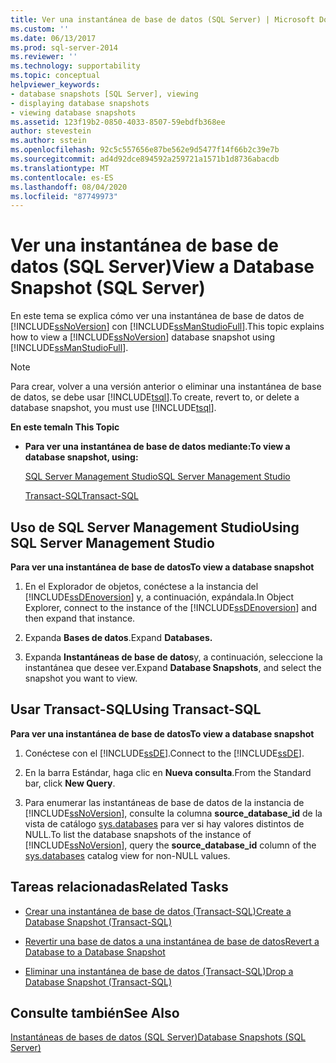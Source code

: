 ```yaml
---
title: Ver una instantánea de base de datos (SQL Server) | Microsoft Docs
ms.custom: ''
ms.date: 06/13/2017
ms.prod: sql-server-2014
ms.reviewer: ''
ms.technology: supportability
ms.topic: conceptual
helpviewer_keywords:
- database snapshots [SQL Server], viewing
- displaying database snapshots
- viewing database snapshots
ms.assetid: 123f19b2-0850-4033-8507-59ebdfb368ee
author: stevestein
ms.author: sstein
ms.openlocfilehash: 92c5c557656e87be562e9d5477f14f66b2c39e7b
ms.sourcegitcommit: ad4d92dce894592a259721a1571b1d8736abacdb
ms.translationtype: MT
ms.contentlocale: es-ES
ms.lasthandoff: 08/04/2020
ms.locfileid: "87749973"
---
```

# <a name="view-a-database-snapshot-sql-server"></a><span data-ttu-id="d236d-102">Ver una instantánea de base de datos (SQL Server)</span><span class="sxs-lookup"><span data-stu-id="d236d-102">View a Database Snapshot (SQL Server)</span></span>
  <span data-ttu-id="d236d-103">En este tema se explica cómo ver una instantánea de base de datos de [!INCLUDE[ssNoVersion](../../includes/ssnoversion-md.md)] con [!INCLUDE[ssManStudioFull](../../includes/ssmanstudiofull-md.md)].</span><span class="sxs-lookup"><span data-stu-id="d236d-103">This topic explains how to view a [!INCLUDE[ssNoVersion](../../includes/ssnoversion-md.md)] database snapshot using [!INCLUDE[ssManStudioFull](../../includes/ssmanstudiofull-md.md)].</span></span>  
  
> [!NOTE]  
>  <span data-ttu-id="d236d-104">Para crear, volver a una versión anterior o eliminar una instantánea de base de datos, se debe usar [!INCLUDE[tsql](../../includes/tsql-md.md)].</span><span class="sxs-lookup"><span data-stu-id="d236d-104">To create, revert to, or delete a database snapshot, you must use [!INCLUDE[tsql](../../includes/tsql-md.md)].</span></span>  
  
 <span data-ttu-id="d236d-105">**En este tema**</span><span class="sxs-lookup"><span data-stu-id="d236d-105">**In This Topic**</span></span>  
  
-   <span data-ttu-id="d236d-106">**Para ver una instantánea de base de datos mediante:**</span><span class="sxs-lookup"><span data-stu-id="d236d-106">**To view a database snapshot, using:**</span></span>  
  
     [<span data-ttu-id="d236d-107">SQL Server Management Studio</span><span class="sxs-lookup"><span data-stu-id="d236d-107">SQL Server Management Studio</span></span>](#SSMSProcedure)  
  
     [<span data-ttu-id="d236d-108">Transact-SQL</span><span class="sxs-lookup"><span data-stu-id="d236d-108">Transact-SQL</span></span>](#TsqlProcedure)  
  
##  <a name="using-sql-server-management-studio"></a><a name="SSMSProcedure"></a> <span data-ttu-id="d236d-109">Uso de SQL Server Management Studio</span><span class="sxs-lookup"><span data-stu-id="d236d-109">Using SQL Server Management Studio</span></span>  
 <span data-ttu-id="d236d-110">**Para ver una instantánea de base de datos**</span><span class="sxs-lookup"><span data-stu-id="d236d-110">**To view a database snapshot**</span></span>  
  
1.  <span data-ttu-id="d236d-111">En el Explorador de objetos, conéctese a la instancia del [!INCLUDE[ssDEnoversion](../../includes/ssdenoversion-md.md)] y, a continuación, expándala.</span><span class="sxs-lookup"><span data-stu-id="d236d-111">In Object Explorer, connect to the instance of the [!INCLUDE[ssDEnoversion](../../includes/ssdenoversion-md.md)] and then expand that instance.</span></span>  
  
2.  <span data-ttu-id="d236d-112">Expanda **Bases de datos**.</span><span class="sxs-lookup"><span data-stu-id="d236d-112">Expand **Databases.**</span></span>  
  
3.  <span data-ttu-id="d236d-113">Expanda **Instantáneas de base de datos**y, a continuación, seleccione la instantánea que desee ver.</span><span class="sxs-lookup"><span data-stu-id="d236d-113">Expand **Database Snapshots**, and select the snapshot you want to view.</span></span>  
  
##  <a name="using-transact-sql"></a><a name="TsqlProcedure"></a> <span data-ttu-id="d236d-114">Usar Transact-SQL</span><span class="sxs-lookup"><span data-stu-id="d236d-114">Using Transact-SQL</span></span>  
 <span data-ttu-id="d236d-115">**Para ver una instantánea de base de datos**</span><span class="sxs-lookup"><span data-stu-id="d236d-115">**To view a database snapshot**</span></span>  
  
1.  <span data-ttu-id="d236d-116">Conéctese con el [!INCLUDE[ssDE](../../includes/ssde-md.md)].</span><span class="sxs-lookup"><span data-stu-id="d236d-116">Connect to the [!INCLUDE[ssDE](../../includes/ssde-md.md)].</span></span>  
  
2.  <span data-ttu-id="d236d-117">En la barra Estándar, haga clic en **Nueva consulta**.</span><span class="sxs-lookup"><span data-stu-id="d236d-117">From the Standard bar, click **New Query**.</span></span>  
  
3.  <span data-ttu-id="d236d-118">Para enumerar las instantáneas de base de datos de la instancia de [!INCLUDE[ssNoVersion](../../includes/ssnoversion-md.md)], consulte la columna **source_database_id** de la vista de catálogo [sys.databases](/sql/relational-databases/system-catalog-views/sys-databases-transact-sql) para ver si hay valores distintos de NULL.</span><span class="sxs-lookup"><span data-stu-id="d236d-118">To list the database snapshots of the instance of [!INCLUDE[ssNoVersion](../../includes/ssnoversion-md.md)], query the **source_database_id** column of the [sys.databases](/sql/relational-databases/system-catalog-views/sys-databases-transact-sql) catalog view for non-NULL values.</span></span>  
  
##  <a name="related-tasks"></a><a name="RelatedTasks"></a> <span data-ttu-id="d236d-119">Tareas relacionadas</span><span class="sxs-lookup"><span data-stu-id="d236d-119">Related Tasks</span></span>  
  
-   [<span data-ttu-id="d236d-120">Crear una instantánea de base de datos &#40;Transact-SQL&#41;</span><span class="sxs-lookup"><span data-stu-id="d236d-120">Create a Database Snapshot &#40;Transact-SQL&#41;</span></span>](create-a-database-snapshot-transact-sql.md)  
  
-   [<span data-ttu-id="d236d-121">Revertir una base de datos a una instantánea de base de datos</span><span class="sxs-lookup"><span data-stu-id="d236d-121">Revert a Database to a Database Snapshot</span></span>](revert-a-database-to-a-database-snapshot.md)  
  
-   [<span data-ttu-id="d236d-122">Eliminar una instantánea de base de datos &#40;Transact-SQL&#41;</span><span class="sxs-lookup"><span data-stu-id="d236d-122">Drop a Database Snapshot &#40;Transact-SQL&#41;</span></span>](drop-a-database-snapshot-transact-sql.md)  
  
## <a name="see-also"></a><span data-ttu-id="d236d-123">Consulte también</span><span class="sxs-lookup"><span data-stu-id="d236d-123">See Also</span></span>  
 [<span data-ttu-id="d236d-124">Instantáneas de bases de datos &#40;SQL Server&#41;</span><span class="sxs-lookup"><span data-stu-id="d236d-124">Database Snapshots &#40;SQL Server&#41;</span></span>](database-snapshots-sql-server.md)  
  
  
